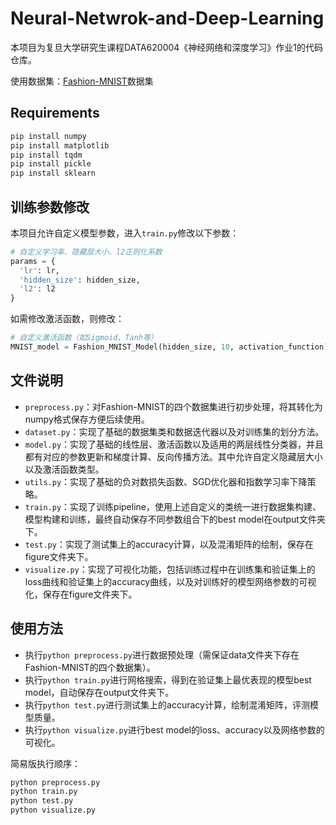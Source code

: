# Neural-Netwrok-and-Deep-Learning
本项目为复旦大学研究生课程DATA620004《神经网络和深度学习》作业1的代码仓库。

使用数据集：[Fashion-MNIST](https://github.com/zalandoresearch/fashion-mnist)数据集

## Requirements
```python
pip install numpy
pip install matplotlib
pip install tqdm
pip install pickle
pip install sklearn
```

## 训练参数修改
本项目允许自定义模型参数，进入`train.py`修改以下参数：
```python
# 自定义学习率、隐藏层大小、l2正则化系数
params = {
  'lr': lr,
  'hidden_size': hidden_size,
  'l2': l2
}
```

如需修改激活函数，则修改：
```python
# 自定义激活函数（如Sigmoid、Tanh等）
MNIST_model = Fashion_MNIST_Model(hidden_size, 10, activation_function)
```

## 文件说明
- `preprocess.py`：对Fashion-MNIST的四个数据集进行初步处理，将其转化为numpy格式保存方便后续使用。
- `dataset.py`：实现了基础的数据集类和数据迭代器以及对训练集的划分方法。
- `model.py`：实现了基础的线性层、激活函数以及适用的两层线性分类器，并且都有对应的参数更新和梯度计算、反向传播方法。其中允许自定义隐藏层大小以及激活函数类型。
- `utils.py`：实现了基础的负对数损失函数、SGD优化器和指数学习率下降策略。
- `train.py`：实现了训练pipeline，使用上述自定义的类统一进行数据集构建、模型构建和训练，最终自动保存不同参数组合下的best model在output文件夹下。
- `test.py`：实现了测试集上的accuracy计算，以及混淆矩阵的绘制，保存在figure文件夹下。
- `visualize.py`：实现了可视化功能，包括训练过程中在训练集和验证集上的loss曲线和验证集上的accuracy曲线，以及对训练好的模型网络参数的可视化，保存在figure文件夹下。

## 使用方法
- 执行`python preprocess.py`进行数据预处理（需保证data文件夹下存在Fashion-MNIST的四个数据集）。
- 执行`python train.py`进行网格搜索，得到在验证集上最优表现的模型best model，自动保存在output文件夹下。
- 执行`python test.py`进行测试集上的accuracy计算，绘制混淆矩阵，评测模型质量。
- 执行`python visualize.py`进行best model的loss、accuracy以及网络参数的可视化。

简易版执行顺序：
```python
python preprocess.py
python train.py
python test.py
python visualize.py
```
